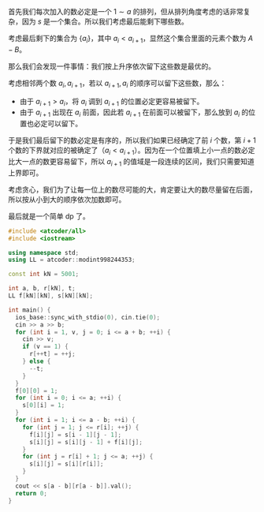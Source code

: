 首先我们每次加入的数必定是一个 $1\sim a$ 的排列，但从排列角度考虑的话非常复杂，因为 $s$ 是一个集合。所以我们考虑最后能剩下哪些数。

考虑最后剩下的集合为 $\{a_i\}$，其中 $a_i<a_{i+1}$，显然这个集合里面的元素个数为 $A-B$。

那么我们会发现一件事情：我们按上升序依次留下这些数是最优的。

考虑相邻两个数 $a_i,a_{i+1}$，若以 $a_{i+1},a_i$ 的顺序可以留下这些数，那么：

- 由于 $a_{i+1}>a_i$，将 $a_i$ 调到 $a_{i+1}$ 的位置必定更容易被留下。
- 由于 $a_{i+1}$ 出现在 $a_i$ 前面，因此若 $a_{i+1}$ 在前面可以被留下，那么放到 $a_i$ 的位置也必定可以留下。

于是我们最后留下的数必定是有序的，所以我们如果已经确定了前 $i$ 个数，第 $i+1$ 个数的下界就对应的被确定了（$a_i<a_{i+1}$）。因为在一个位置填上小一点的数必定比大一点的数更容易留下，所以 $a_{i+1}$ 的值域是一段连续的区间，我们只需要知道上界即可。

考虑贪心，我们为了让每一位上的数尽可能的大，肯定要让大的数尽量留在后面，所以按从小到大的顺序依次加数即可。

最后就是一个简单 dp 了。

```cpp
#include <atcoder/all>
#include <iostream>

using namespace std;
using LL = atcoder::modint998244353;

const int kN = 5001;

int a, b, r[kN], t;
LL f[kN][kN], s[kN][kN];

int main() {
  ios_base::sync_with_stdio(0), cin.tie(0);
  cin >> a >> b;
  for (int i = 1, v, j = 0; i <= a + b; ++i) {
    cin >> v;
    if (v == 1) {
      r[++t] = ++j;
    } else {
      --t;
    }
  }
  f[0][0] = 1;
  for (int i = 0; i <= a; ++i) {
    s[0][i] = 1;
  }
  for (int i = 1; i <= a - b; ++i) {
    for (int j = 1; j <= r[i]; ++j) {
      f[i][j] = s[i - 1][j - 1];
      s[i][j] = s[i][j - 1] + f[i][j];
    }
    for (int j = r[i] + 1; j <= a; ++j) {
      s[i][j] = s[i][r[i]];
    }
  }
  cout << s[a - b][r[a - b]].val();
  return 0;
}
```
